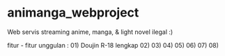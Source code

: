 # animanga_webproject
Web servis streaming anime, manga, & light novel ilegal :)

fitur - fitur unggulan :
    01) Doujin R-18 lengkap
    02)
    03)
    04)
    05)
    06)
    07)
    08)
